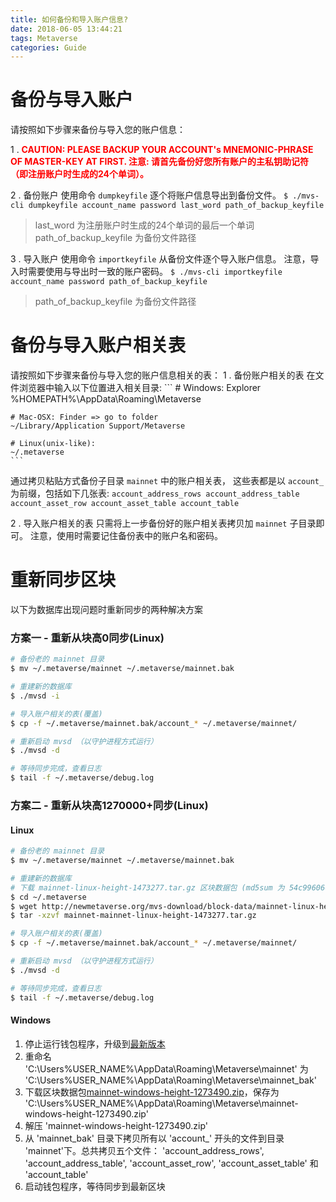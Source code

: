 ```yaml
---
title: 如何备份和导入账户信息?
date: 2018-06-05 13:44:21
tags: Metaverse
categories: Guide
---
```


# 备份与导入账户
请按照如下步骤来备份与导入您的账户信息：

1 . <font color="#FF0000"> <b>CAUTION: PLEASE BACKUP YOUR ACCOUNT's MNEMONIC-PHRASE OF MASTER-KEY AT FIRST.
注意: 请首先备份好您所有账户的主私钥助记符（即注册账户时生成的24个单词）。
</b></font> 

2 . 备份账户
使用命令 `dumpkeyfile` 逐个将账户信息导出到备份文件。
	```
	$ ./mvs-cli dumpkeyfile account_name password last_word path_of_backup_keyfile
	```
> last_word 为注册账户时生成的24个单词的最后一个单词  
> path_of_backup_keyfile 为备份文件路径  

3 . 导入账户
使用命令 `importkeyfile` 从备份文件逐个导入账户信息。
注意，导入时需要使用与导出时一致的账户密码。
	```
	$ ./mvs-cli importkeyfile account_name password path_of_backup_keyfile
	```
> path_of_backup_keyfile 为备份文件路径  

# 备份与导入账户相关表
请按照如下步骤来备份与导入您的账户信息相关的表：
1 . 备份账户相关的表
在文件浏览器中输入以下位置进入相关目录:
	```
	# Windows: Explorer
	%HOMEPATH%\AppData\Roaming\Metaverse
	
	# Mac-OSX: Finder => go to folder
	~/Library/Application Support/Metaverse
	
	# Linux(unix-like):
	~/.metaverse
	```
通过拷贝粘贴方式备份子目录 `mainnet` 中的账户相关表，
这些表都是以 `account_` 为前缀，包括如下几张表:
	```
	account_address_rows
	account_address_table
	account_asset_row
	account_asset_table
	account_table
	```

2 . 导入账户相关的表
只需将上一步备份好的账户相关表拷贝加 `mainnet` 子目录即可。
注意，使用时需要记住备份表中的账户名和密码。


# 重新同步区块
以下为数据库出现问题时重新同步的两种解决方案

### 方案一 - 重新从块高0同步(Linux)
```bash
# 备份老的 mainnet 目录
$ mv ~/.metaverse/mainnet ~/.metaverse/mainnet.bak

# 重建新的数据库
$ ./mvsd -i

# 导入账户相关的表(覆盖)
$ cp -f ~/.metaverse/mainnet.bak/account_* ~/.metaverse/mainnet/

# 重新启动 mvsd （以守护进程方式运行）
$ ./mvsd -d

# 等待同步完成，查看日志
$ tail -f ~/.metaverse/debug.log

```

### 方案二 - 重新从块高1270000+同步(Linux)

#### Linux
```bash
# 备份老的 mainnet 目录
$ mv ~/.metaverse/mainnet ~/.metaverse/mainnet.bak

# 重建新的数据库
# 下载 mainnet-linux-height-1473277.tar.gz 区块数据包 (md5sum 为 54c996066d1249eca25e28babc3940b7)
$ cd ~/.metaverse
$ wget http://newmetaverse.org/mvs-download/block-data/mainnet-linux-height-1473277.tar.gz
$ tar -xzvf mainnet-mainnet-linux-height-1473277.tar.gz

# 导入账户相关的表(覆盖)
$ cp -f ~/.metaverse/mainnet.bak/account_* ~/.metaverse/mainnet/

# 重新启动 mvsd （以守护进程方式运行）
$ ./mvsd -d

# 等待同步完成，查看日志
$ tail -f ~/.metaverse/debug.log

```

#### Windows
1. 停止运行钱包程序，升级到[最新版本](https://mvs.org/wallet.html)
2. 重命名 'C:\Users\%USER_NAME%\AppData\Roaming\Metaverse\mainnet' 为 'C:\Users\%USER_NAME%\AppData\Roaming\Metaverse\mainnet_bak'
3. 下载区块数据包[mainnet-windows-height-1273490.zip](https://newmetaverse.org/mvs-download/block-data/mainnet-windows-height-1273490.zip)，保存为 'C:\Users\%USER_NAME%\AppData\Roaming\Metaverse\mainnet-windows-height-1273490.zip'
4. 解压 'mainnet-windows-height-1273490.zip'
5. 从 'mainnet_bak' 目录下拷贝所有以 'account_' 开头的文件到目录 'mainnet'下。总共拷贝五个文件： 'account_address_rows', 'account_address_table', 'account_asset_row', 'account_asset_table' 和 'account_table'
6. 启动钱包程序，等待同步到最新区块
